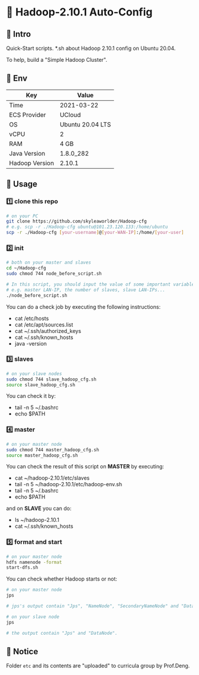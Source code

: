 # :elephant: Hadoop-2.10.1 Auto-Config

## :microphone: Intro

Quick-Start scripts. *.sh about Hadoop 2.10.1 config on Ubuntu 20.04.

To help, build a "Simple Hadoop Cluster".

## :watermelon: Env

|Key|Value|
|-|-|
| Time | 2021-03-22 |
| ECS Provider| UCloud |
| OS | Ubuntu 20.04 LTS |
| vCPU | 2 |
| RAM | 4 GB |
| Java Version | 1.8.0_282 |
| Hadoop Version | 2.10.1 |

## :hammer: Usage

### :one: clone this repo

```bash
# on your PC
git clone https://github.com/skyleaworlder/Hadoop-cfg
# e.g. scp -r ./Hadoop-cfg ubuntu@101.23.120.133:/home/ubuntu
scp -r ./Hadoop-cfg [your-username]@[your-WAN-IP]:/home/[your-user]
```

### :two: init

```bash
# both on your master and slaves
cd ~/Hadoop-cfg
sudo chmod 744 node_before_script.sh

# In this script, you should input the value of some important variables.
# e.g. master LAN-IP, the number of slaves, slave LAN-IPs...
./node_before_script.sh
```

You can do a check job by executing the following instructions:

* cat /etc/hosts
* cat /etc/apt/sources.list
* cat ~/.ssh/authorized_keys
* cat ~/.ssh/known_hosts
* java -version

### :three: slaves

```bash
# on your slave nodes
sudo chmod 744 slave_hadoop_cfg.sh
source slave_hadoop_cfg.sh
```

You can check it by:

* tail -n 5 ~/.bashrc
* echo $PATH

### :four: master

```bash
# on your master node
sudo chmod 744 master_hadoop_cfg.sh
source master_hadoop_cfg.sh
```

You can check the result of this script on **MASTER** by executing:

* cat ~/hadoop-2.10.1/etc/slaves
* tail -n 5 ~/hadoop-2.10.1/etc/hadoop-env.sh
* tail -n 5 ~/.bashrc
* echo $PATH

and on **SLAVE** you can do:

* ls ~/hadoop-2.10.1
* cat ~/.ssh/known_hosts

### :five: format and start

```bash
# on your master node
hdfs namenode -format
start-dfs.sh
```

You can check whether Hadoop starts or not:

```bash
# on your master node
jps

# jps's output contain "Jps", "NameNode", "SecondaryNameNode" and "DataNode".
```

```bash
# on your slave node
jps

# the output contain "Jps" and "DataNode".
```

## :mega: Notice

Folder `etc` and its contents are "uploaded" to curricula group by Prof.Deng.
